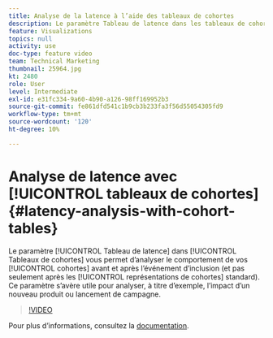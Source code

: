 ```yaml
---
title: Analyse de la latence à l’aide des tableaux de cohortes
description: Le paramètre Tableau de latence dans les tableaux de cohortes vous permet d’analyser le comportement de vos cohortes avant et après l’événement d’inclusion (et pas seulement après les représentations de cohortes standard). Ce paramètre s’avère utile pour analyser, à titre d’exemple, l’impact d’un nouveau produit ou lancement de campagne.
feature: Visualizations
topics: null
activity: use
doc-type: feature video
team: Technical Marketing
thumbnail: 25964.jpg
kt: 2480
role: User
level: Intermediate
exl-id: e31fc334-9a60-4b90-a126-98ff169952b3
source-git-commit: fe861dfd541c1b9cb3b233fa3f56d55054305fd9
workflow-type: tm+mt
source-wordcount: '120'
ht-degree: 10%

---
```


# Analyse de latence avec [!UICONTROL tableaux de cohortes] {#latency-analysis-with-cohort-tables}

Le paramètre [!UICONTROL Tableau de latence] dans [!UICONTROL Tableaux de cohortes] vous permet d’analyser le comportement de vos [!UICONTROL cohortes] avant et après l’événement d’inclusion (et pas seulement après les [!UICONTROL représentations de cohortes] standard). Ce paramètre s’avère utile pour analyser, à titre d’exemple, l’impact d’un nouveau produit ou lancement de campagne.

>[!VIDEO](https://video.tv.adobe.com/v/25964/?quality=12)

Pour plus dʼinformations, consultez la [documentation](https://experienceleague.adobe.com/docs/analytics/analyze/analysis-workspace/visualizations/cohort-table/cohort-analysis.html?lang=en).
